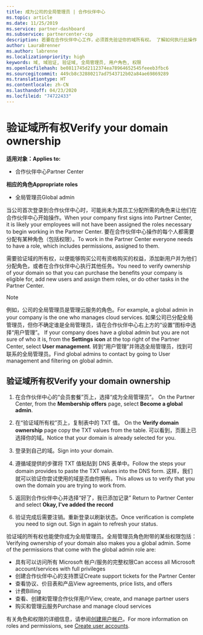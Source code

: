 ```yaml
---
title: 成为公司的全局管理员 | 合作伙伴中心
ms.topic: article
ms.date: 11/25/2019
ms.service: partner-dashboard
ms.subservice: partnercenter-csp
description: 若要在合作伙伴中心工作，必须首先验证你的域所有权。 了解如何执行此操作，以及如何成为可以添加用户的全局管理员。
author: LauraBrenner
ms.author: labrenne
ms.localizationpriority: high
keywords: 域, 域验证, 验证域, 全局管理员, 用户角色, 权限
ms.openlocfilehash: be0811745d2112374ea78964652545feeeb3fbc6
ms.sourcegitcommit: 449cb8c32880217ad7543712b02a84ae69869289
ms.translationtype: HT
ms.contentlocale: zh-CN
ms.lasthandoff: 04/23/2020
ms.locfileid: "74722433"
---
```

# <a name="verify-your-domain-ownership"></a><span data-ttu-id="841b3-105">验证域所有权</span><span class="sxs-lookup"><span data-stu-id="841b3-105">Verify your domain ownership</span></span>

<span data-ttu-id="841b3-106">**适用对象：**</span><span class="sxs-lookup"><span data-stu-id="841b3-106">**Applies to:**</span></span>

- <span data-ttu-id="841b3-107">合作伙伴中心</span><span class="sxs-lookup"><span data-stu-id="841b3-107">Partner Center</span></span>

<span data-ttu-id="841b3-108">**相应的角色**</span><span class="sxs-lookup"><span data-stu-id="841b3-108">**Appropriate roles**</span></span>

- <span data-ttu-id="841b3-109">全局管理员</span><span class="sxs-lookup"><span data-stu-id="841b3-109">Global admin</span></span>

<span data-ttu-id="841b3-110">当公司首次登录到合作伙伴中心时，可能尚未为其员工分配所需的角色来让他们在合作伙伴中心开始操作。</span><span class="sxs-lookup"><span data-stu-id="841b3-110">When your company first signs into Partner Center, it is likely your employees will not have been assigned the roles necessary to begin working in the Partner Center.</span></span> <span data-ttu-id="841b3-111">要在合作伙伴中心操作的每个人都需要分配有某种角色（包括权限）。</span><span class="sxs-lookup"><span data-stu-id="841b3-111">To work in the Partner Center everyone needs to have a role, which includes permissions, assigned to them.</span></span>  

<span data-ttu-id="841b3-112">需要验证域的所有权，以便能够购买公司有资格购买的权益，添加新用户并为他们分配角色，或者在合作伙伴中心执行其他任务。</span><span class="sxs-lookup"><span data-stu-id="841b3-112">You need to verify ownership of your domain so that you can purchase the benefits your company is eligible for, add new users and assign them roles, or do other tasks in the Partner Center.</span></span> 

>[!Note]
><span data-ttu-id="841b3-113">例如，公司的全局管理员是管理云服务的角色。</span><span class="sxs-lookup"><span data-stu-id="841b3-113">For example, a global admin in your company is the one who manages cloud services.</span></span> <span data-ttu-id="841b3-114">如果公司已分配全局管理员，但你不确定谁是全局管理员，请在合作伙伴中心右上方的“设置”图标中选择“用户管理”。  </span><span class="sxs-lookup"><span data-stu-id="841b3-114">If your company does have a global admin but you are not sure of who it is, from the **Settings icon** at the top right of the Partner Center, select **User management**.</span></span> <span data-ttu-id="841b3-115">转到“用户管理”并筛选全局管理员，找到可联系的全局管理员。</span><span class="sxs-lookup"><span data-stu-id="841b3-115">Find global admins to contact by going to User management and filtering on global admin.</span></span>

## <a name="verify-your-domain-ownership"></a><span data-ttu-id="841b3-116">验证域所有权</span><span class="sxs-lookup"><span data-stu-id="841b3-116">Verify your domain ownership</span></span>

1. <span data-ttu-id="841b3-117">在合作伙伴中心的“会员套餐”页上，选择“成为全局管理员”。  </span><span class="sxs-lookup"><span data-stu-id="841b3-117">On the Partner Center, from the **Membership offers** page, select **Become a global admin**.</span></span> 

2. <span data-ttu-id="841b3-118">在“验证域所有权”页上，复制表中的 TXT 值。 </span><span class="sxs-lookup"><span data-stu-id="841b3-118">On the **Verify domain ownership** page copy the TXT values from the table.</span></span> <span data-ttu-id="841b3-119">可以看到，页面上已选择你的域。</span><span class="sxs-lookup"><span data-stu-id="841b3-119">Notice that your domain is already selected for you.</span></span>

3. <span data-ttu-id="841b3-120">登录到自己的域。</span><span class="sxs-lookup"><span data-stu-id="841b3-120">Sign into your domain.</span></span> 

4. <span data-ttu-id="841b3-121">遵循域提供的步骤将 TXT 值粘贴到 DNS 表单中。</span><span class="sxs-lookup"><span data-stu-id="841b3-121">Follow the steps your domain provides to paste the TXT values into the DNS form.</span></span>  <span data-ttu-id="841b3-122">这样，我们就可以验证你尝试使用的域是否由你拥有。</span><span class="sxs-lookup"><span data-stu-id="841b3-122">This allows us to verify that you own the domain you are trying to work from.</span></span>

5. <span data-ttu-id="841b3-123">返回到合作伙伴中心并选择“好了，我已添加记录” </span><span class="sxs-lookup"><span data-stu-id="841b3-123">Return to Partner Center and select **Okay, I've added the record**</span></span>

6. <span data-ttu-id="841b3-124">验证完成后需要注销。重新登录以刷新状态。</span><span class="sxs-lookup"><span data-stu-id="841b3-124">Once verification is complete you need to sign out. Sign in again to refresh your status.</span></span> 

<span data-ttu-id="841b3-125">验证域的所有权也能使你成为全局管理员。全局管理员角色附带的某些权限包括：</span><span class="sxs-lookup"><span data-stu-id="841b3-125">Verifying ownership of your domain also makes you a global admin. Some of the permissions that come with the global admin role are:</span></span>

- <span data-ttu-id="841b3-126">具有可以访问所有 Microsoft 帐户/服务的完整权限</span><span class="sxs-lookup"><span data-stu-id="841b3-126">Can access all Microsoft account/services with full privileges</span></span> 
- <span data-ttu-id="841b3-127">创建合作伙伴中心的支持票证</span><span class="sxs-lookup"><span data-stu-id="841b3-127">Create support tickets for the Partner Center</span></span>
- <span data-ttu-id="841b3-128">查看协议、价目表和产品</span><span class="sxs-lookup"><span data-stu-id="841b3-128">View agreements, price lists, and offers</span></span>
- <span data-ttu-id="841b3-129">计费</span><span class="sxs-lookup"><span data-stu-id="841b3-129">Billing</span></span>
- <span data-ttu-id="841b3-130">查看、创建和管理合作伙伴用户</span><span class="sxs-lookup"><span data-stu-id="841b3-130">View, create, and manage partner users</span></span>
- <span data-ttu-id="841b3-131">购买和管理云服务</span><span class="sxs-lookup"><span data-stu-id="841b3-131">Purchase and manage cloud services</span></span>

<span data-ttu-id="841b3-132">有关角色和权限的详细信息，请参阅[创建用户帐户](create-user-accounts-and-set-permissions.md)。</span><span class="sxs-lookup"><span data-stu-id="841b3-132">For more information on roles and permissions, see [Create user accounts](create-user-accounts-and-set-permissions.md).</span></span> 